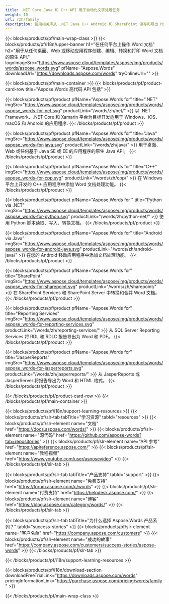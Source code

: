 ```yaml
---
title: .NET Core Java 和 C++ API 用于自动化文字处理任务 
weight: 10
url: /zh/family
description: 使用相关库从 .NET Java C++ Android 和 SharePoint 读写和导出 Microsoft Word 文档格式。在 SSRS 和 JasperReports 中导出文件
---
```


{{< blocks/products/pf/main-wrap-class >}}
{{< blocks/products/pf/i18n/upper-banner h1="在任何平台上操作 Word 文档" h2="用于从任何桌面、Web 或移动应用程序创建、编辑、转换和打印 Word 文档的原生 API." logoImageSrc="https://www.aspose.cloud/templates/aspose/img/products/words/aspose_words.svg" pfName="Aspose.Words" downloadUrl="https://downloads.aspose.com/words" tryOnlineUrl="" >}}

{{< blocks/products/pf/main-container >}}
{{< blocks/products/pf/product-card-row title="Aspose.Words 高代码 API 包括" >}}

{{< blocks/products/pf/product pfName="Aspose.Words for" title=".NET" imgSrc="https://www.aspose.cloud/templates/aspose/img/products/words/aspose_words-for-net.svg" productLink="/words/zh/net/" >}}
以 .NET Framework、.NET Core 和 Xamarin 平台为目标开发适用于 Windows、iOS、macOS 和 Android 的应用程序.
{{< /blocks/products/pf/product >}}

{{< blocks/products/pf/product pfName="Aspose.Words for" title="Java" imgSrc="https://www.aspose.cloud/templates/aspose/img/products/words/aspose_words-for-java.svg" productLink="/words/zh/java/" >}}
用于桌面、Web 或任何基于 Java SE 或 EE 的应用程序的原生 Java API。
{{< /blocks/products/pf/product >}}

{{< blocks/products/pf/product pfName="Aspose.Words for" title="C++" imgSrc="https://www.aspose.cloud/templates/aspose/img/products/words/aspose_words-for-cpp.svg" productLink="/words/zh/cpp/" >}}
在 Windows 平台上开发的 C++ 应用程序中添加 Word 文档处理功能。
{{< /blocks/products/pf/product >}}

{{< blocks/products/pf/product pfName="Aspose.Words for " title="Python via .NET" imgSrc="https://www.aspose.cloud/templates/aspose/img/products/words/aspose_words-for-python.svg" productLink="/words/zh/python-net/" >}}
使用 Python 脚本读取、写入、转换文档。
{{< /blocks/products/pf/product >}}


{{< blocks/products/pf/product pfName="Aspose.Words for" title="Android via Java" imgSrc="https://www.aspose.cloud/templates/aspose/img/products/words/aspose_words-for-android-java.svg" productLink="/words/zh/android-java/" >}}
在您的 Android 移动应用程序中添加文档处理功能。
{{< /blocks/products/pf/product >}}

{{< blocks/products/pf/product pfName="Aspose.Words for" title="SharePoint" imgSrc="https://www.aspose.cloud/templates/aspose/img/products/words/aspose_words-for-sharepoint.svg" productLink="/words/zh/sharepoint/" >}}
在 SharePoint Services 和 SharePoint Server 中转换和合并 Word 文档。
{{< /blocks/products/pf/product >}}

{{< blocks/products/pf/product pfName="Aspose.Words for" title="Reporting Services" imgSrc="https://www.aspose.cloud/templates/aspose/img/products/words/aspose_words-for-reporting-services.svg" productLink="/words/zh/reporting-services/" >}}
从 SQL Server Reporting Services 将 RDL 和 RDLC 报告导出为 Word 和 PDF。
{{< /blocks/products/pf/product >}}

{{< blocks/products/pf/product pfName="Aspose.Words for" title="JasperReports" imgSrc="https://www.aspose.cloud/templates/aspose/img/products/words/aspose_words-for-jasperreports.svg" productLink="/words/zh/jasperreports/" >}}
从 JasperReports 或 JasperServer 将报告导出为 Word 和 HTML 格式。
{{< /blocks/products/pf/product >}}

{{< /blocks/products/pf/product-card-row >}}
{{< /blocks/products/pf/main-container >}}

{{< blocks/products/pf/i18n/support-learning-resources >}}
{{< blocks/products/pf/slr-tab tabTitle="学习资源" tabId="resources" >}}
{{< blocks/products/pf/slr-element name="文档" href="https://docs.aspose.com/words/" >}}
{{< blocks/products/pf/slr-element name="源代码" href="https://github.com/aspose-words?tab=repositories" >}}
{{< blocks/products/pf/slr-element name="API 参考" href="https://apireference.aspose.com/" >}}
{{< blocks/products/pf/slr-element name="教程视频" href="https://www.youtube.com/user/asposevideo" >}}
{{< /blocks/products/pf/slr-tab >}}

{{< blocks/products/pf/slr-tab tabTitle="产品支持" tabId="support" >}}
{{< blocks/products/pf/slr-element name="免费支持" href="https://forum.aspose.com/c/words" >}}
{{< blocks/products/pf/slr-element name="付费支持" href="https://helpdesk.aspose.com/" >}}
{{< blocks/products/pf/slr-element name="博客" href="https://blog.aspose.com/category/words/" >}}
{{< /blocks/products/pf/slr-tab >}}

{{< blocks/products/pf/slr-tab tabTitle="为什么选择 Aspose.Words 产品系列？" tabId="success-stories" >}}
{{< blocks/products/pf/slr-element name="客户名单" href="https://company.aspose.com/customers" >}}
{{< blocks/products/pf/slr-element name="成功的故事" href="https://company.aspose.com/customers/success-stories/aspose-words" >}}
{{< /blocks/products/pf/slr-tab >}}

{{< /blocks/products/pf/i18n/support-learning-resources >}}

{{< blocks/products/pf/i18n/download-section downloadFreeTrialLink="https://downloads.aspose.com/words" pricingInformationLink="https://purchase.aspose.com/pricing/words/family" >}}

{{< /blocks/products/pf/main-wrap-class >}}